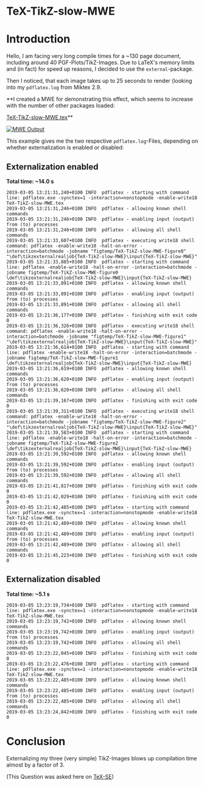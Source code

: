 # TeX-TikZ-slow-MWE

Introduction
===
Hello, I am facing very long compile times for a ~130 page document, including around 40 PGF-Plots/TikZ-Images. Due to LaTeX's memory limits and (in fact) for speed up reasons, I decided to use the `external`-package. 

Then I noticed, that each image takes up to 25 seconds to render (looking into my `pdflatex.log` from Miktex 2.9.

**I created a MWE for demonstrating this effect, which seems to increase with the number of other packages loaded:

[TeX-TikZ-slow-MWE.tex](TeX-TikZ-slow-MWE.tex)**

[![MWE Output][2]][2]

This example gives me the two respective `pdflatex.log`-Files, depending on whether externalization is enabled or disabled:

Externalization enabled
---
**Total time: ~14.0 s**

    2019-03-05 13:21:31,240+0100 INFO  pdflatex - starting with command line: pdflatex.exe -synctex=1 -interaction=nonstopmode -enable-write18 TeX-TikZ-slow-MWE.tex
    2019-03-05 13:21:31,246+0100 INFO  pdflatex - allowing known shell commands
    2019-03-05 13:21:31,246+0100 INFO  pdflatex - enabling input (output) from (to) processes
    2019-03-05 13:21:31,246+0100 INFO  pdflatex - allowing all shell commands
    2019-03-05 13:21:33,607+0100 INFO  pdflatex - executing write18 shell command: pdflatex -enable-write18 -halt-on-error -interaction=batchmode -jobname "figtemp/TeX-TikZ-slow-MWE-figure0" "\def\tikzexternalrealjob{TeX-TikZ-slow-MWE}\input{TeX-TikZ-slow-MWE}"
    2019-03-05 13:21:33,885+0100 INFO  pdflatex - starting with command line: pdflatex -enable-write18 -halt-on-error -interaction=batchmode -jobname figtemp/TeX-TikZ-slow-MWE-figure0 \def\tikzexternalrealjob{TeX-TikZ-slow-MWE}\input{TeX-TikZ-slow-MWE}
    2019-03-05 13:21:33,891+0100 INFO  pdflatex - allowing known shell commands
    2019-03-05 13:21:33,891+0100 INFO  pdflatex - enabling input (output) from (to) processes
    2019-03-05 13:21:33,891+0100 INFO  pdflatex - allowing all shell commands
    2019-03-05 13:21:36,177+0100 INFO  pdflatex - finishing with exit code 0
    2019-03-05 13:21:36,326+0100 INFO  pdflatex - executing write18 shell command: pdflatex -enable-write18 -halt-on-error -interaction=batchmode -jobname "figtemp/TeX-TikZ-slow-MWE-figure1" "\def\tikzexternalrealjob{TeX-TikZ-slow-MWE}\input{TeX-TikZ-slow-MWE}"
    2019-03-05 13:21:36,614+0100 INFO  pdflatex - starting with command line: pdflatex -enable-write18 -halt-on-error -interaction=batchmode -jobname figtemp/TeX-TikZ-slow-MWE-figure1 \def\tikzexternalrealjob{TeX-TikZ-slow-MWE}\input{TeX-TikZ-slow-MWE}
    2019-03-05 13:21:36,619+0100 INFO  pdflatex - allowing known shell commands
    2019-03-05 13:21:36,620+0100 INFO  pdflatex - enabling input (output) from (to) processes
    2019-03-05 13:21:36,620+0100 INFO  pdflatex - allowing all shell commands
    2019-03-05 13:21:39,167+0100 INFO  pdflatex - finishing with exit code 0
    2019-03-05 13:21:39,311+0100 INFO  pdflatex - executing write18 shell command: pdflatex -enable-write18 -halt-on-error -interaction=batchmode -jobname "figtemp/TeX-TikZ-slow-MWE-figure2" "\def\tikzexternalrealjob{TeX-TikZ-slow-MWE}\input{TeX-TikZ-slow-MWE}"
    2019-03-05 13:21:39,583+0100 INFO  pdflatex - starting with command line: pdflatex -enable-write18 -halt-on-error -interaction=batchmode -jobname figtemp/TeX-TikZ-slow-MWE-figure2 \def\tikzexternalrealjob{TeX-TikZ-slow-MWE}\input{TeX-TikZ-slow-MWE}
    2019-03-05 13:21:39,592+0100 INFO  pdflatex - allowing known shell commands
    2019-03-05 13:21:39,592+0100 INFO  pdflatex - enabling input (output) from (to) processes
    2019-03-05 13:21:39,592+0100 INFO  pdflatex - allowing all shell commands
    2019-03-05 13:21:41,817+0100 INFO  pdflatex - finishing with exit code 0
    2019-03-05 13:21:42,029+0100 INFO  pdflatex - finishing with exit code 0
    2019-03-05 13:21:42,485+0100 INFO  pdflatex - starting with command line: pdflatex.exe -synctex=1 -interaction=nonstopmode -enable-write18 TeX-TikZ-slow-MWE.tex
    2019-03-05 13:21:42,489+0100 INFO  pdflatex - allowing known shell commands
    2019-03-05 13:21:42,489+0100 INFO  pdflatex - enabling input (output) from (to) processes
    2019-03-05 13:21:42,489+0100 INFO  pdflatex - allowing all shell commands
    2019-03-05 13:21:45,223+0100 INFO  pdflatex - finishing with exit code 0

Externalization disabled
---
**Total time: ~5.1 s**

    2019-03-05 13:23:19,734+0100 INFO  pdflatex - starting with command line: pdflatex.exe -synctex=1 -interaction=nonstopmode -enable-write18 TeX-TikZ-slow-MWE.tex
    2019-03-05 13:23:19,742+0100 INFO  pdflatex - allowing known shell commands
    2019-03-05 13:23:19,742+0100 INFO  pdflatex - enabling input (output) from (to) processes
    2019-03-05 13:23:19,742+0100 INFO  pdflatex - allowing all shell commands
    2019-03-05 13:23:22,045+0100 INFO  pdflatex - finishing with exit code 0
    2019-03-05 13:23:22,476+0100 INFO  pdflatex - starting with command line: pdflatex.exe -synctex=1 -interaction=nonstopmode -enable-write18 TeX-TikZ-slow-MWE.tex
    2019-03-05 13:23:22,485+0100 INFO  pdflatex - allowing known shell commands
    2019-03-05 13:23:22,485+0100 INFO  pdflatex - enabling input (output) from (to) processes
    2019-03-05 13:23:22,485+0100 INFO  pdflatex - allowing all shell commands
    2019-03-05 13:23:24,842+0100 INFO  pdflatex - finishing with exit code 0

Conclusion
===
Externalizing my three (very simple) TikZ-Images blows up compilation time almost by a factor of 3. 

(This Question was asked here on [TeX-SE][3])


  [1]: https://github.com/pfedan/TeX-TikZ-slow-MWE
  [2]: https://i.stack.imgur.com/GeTR8.png
  [3]: https://tex.stackexchange.com/questions/477859/externalizing-tikz-images-takes-very-long
